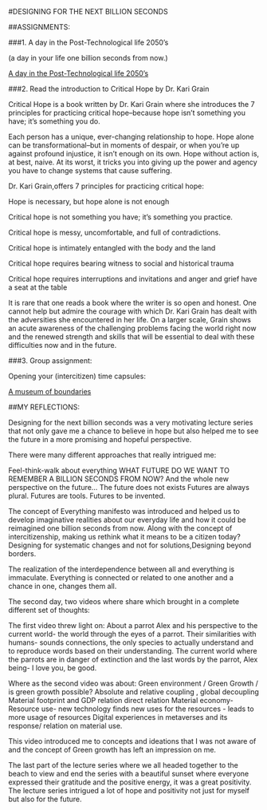 #DESIGNING FOR THE NEXT BILLION SECONDS

##ASSIGNMENTS:

###1. A day in the Post-Technological life 2050’s

(a day in your life one billion seconds from now.)

[A day in the Post-Technological life 2050’s](https://docs.google.com/presentation/d/1GLiKHxrKwRIm8YNCHiMkPp8FBcnDGpqK6f4lnt_8IhE/edit?usp=sharing)


###2. Read the introduction to Critical Hope by Dr. Kari Grain


Critical Hope is a book written by Dr. Kari Grain where she introduces the 7 principles for practicing critical hope–because hope isn’t something you have; it’s something you do.

Each person has a unique, ever-changing relationship to hope. Hope alone can be transformational–but in moments of despair, or when you’re up against profound injustice, it isn’t enough on its own. Hope without action is, at best, naive. At its worst, it tricks you into giving up the power and agency you have to change systems that cause suffering.

Dr. Kari Grain,offers 7 principles for practicing critical hope:

Hope is necessary, but hope alone is not enough

Critical hope is not something you have; it’s something you practice.

Critical hope is messy, uncomfortable, and full of contradictions. 

Critical hope is intimately entangled with the body and the land

Critical hope requires bearing witness to social and historical trauma

Critical hope requires interruptions and invitations and anger and grief have a seat at the table

It is rare that one reads a book where the writer is so open and honest. One cannot help but admire the courage with which Dr. Kari Grain has dealt with the adversities she encountered in her life. On a larger scale, Grain shows an acute awareness of the challenging problems facing the world right now and the renewed strength and skills that will be essential to deal with these difficulties now and in the future.

###3. Group assignment:

Opening your (intercitizen) time capsules:

[A museum of boundaries](https://docs.google.com/presentation/d/18cge719hkfVUzUNt6F8Q3byYAwmbVQuiJX9aqZkjBlg/edit#slide=id.p)


##MY REFLECTIONS:

Designing for the next billion seconds was a very motivating lecture series that not only gave me a chance to believe in hope but also helped me to see the future in a more promising and hopeful perspective.

There were many different approaches that really intrigued me:

Feel-think-walk about everything
WHAT FUTURE DO WE WANT TO REMEMBER A BILLION SECONDS FROM NOW?
And the whole new perspective on the future… 
The future does not exists
Futures are always plural.
Futures are tools.
Futures to be invented.

The concept of Everything manifesto was introduced and helped us to develop imaginative realities about our everyday life and how it could be reimagined one billion seconds from now. Along with the concept of intercitizenship, making us rethink what it means to be a citizen today? 
Designing for systematic changes and not for solutions,Designing beyond borders.

The realization of the interdependence between all and everything is immaculate. Everything is connected or related to one another and a chance in one, changes them all.

The second day, two videos where share which brought in a complete different set of thoughts:

The first video threw light on:
About a parrot Alex and his perspective to the current world- the world through the eyes of a parrot.
Their similarities with humans- sounds connections, the only species to actually understand and to reproduce words based on their understanding.
The current world where the parrots are in danger of extinction and the last words by the parrot, Alex being- I love you, be good.

Where as the second video was about:
Green environment / Green Growth / is green growth possible?
Absolute and relative coupling , global decoupling
Material footprint and GDP relation direct relation
Material economy- Resource use- new technology finds new uses for the resources - leads to more usage of resources
Digital experiences in metaverses and its response/ relation on material use.

This video introduced me to concepts and ideations that I was not aware of and the concept of Green growth has left an impression on me.

The last part of the lecture series where we all headed together to the beach to view and end the series with a beautiful sunset where everyone expressed their gratitude and the positive energy, it was a great positivity.
The lecture series intrigued a lot of hope and positivity not just for myself but also for the future.


